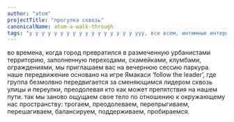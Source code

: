 ```yaml
---
author: "atom"
projectTitle: "прогулка сквозь"
canonicalName: atom-a-walk-through
tags: "у у у у у у у у у у у у у у у у у ууу, все всем, интимные интерфейсы, контингентность, рассеянная коллективность, социальная хореография, спонтанная низовая альтернатива, спортивный интерес, джой ускорение, места прозрачности"
---
```

во времена, когда город превратился в размеченную урбанистами территорию, заполненную переходами, скамейками, клумбами, ограждениями, мы приглашаем вас на вечернюю сессию паркура. наше передвижение основано на игре Ямакаси ‘follow the leader’, где группа безмолвно передвигается за сменяющимся лидером сквозь улицы и переулки, преодолевая кто как может препятствия на нашем пути. так мы заново ощущаем свое тело по отношению к окружающему нас пространству: трогаем, преодолеваем, перепрыгиваем, перешагиваем, балансируем, поддерживаем, пробираемся.
